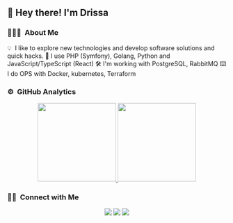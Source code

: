 <!-- ![Aditya Vikram Singh Banner](https://raw.githubusercontent.com/disco07/disco07/master/assets/Aditya%20Vikram%20Singh%20Banner.jpg) -->

<h2>👋 Hey there! I'm Drissa</h2>

<!-- ## 👋 &nbsp;Hey there! I'm Drissa -->

### 👨🏻‍💻 &nbsp;About Me

💡 &nbsp;I like to explore new technologies and develop software solutions and quick hacks.
🔭 I use PHP (Symfony), Golang, Python and JavaScript/TypeScript (React)
🛠 I'm working with PostgreSQL, RabbitMQ
⌨ I do OPS with Docker, kubernetes, Terraform
<!-- 🎓 &nbsp;I'm currently studying Computer Science and Mathematics at the University of Massachusetts Amherst.\
🌱 &nbsp;I'm on track for learning more about Artificial Intelligence, Systems Design, and Cloud Architecture.\
✍️ &nbsp;In my free time, I pursue Graphic Design and Blog Writing as hobbies/side hustles.\
💬 &nbsp;Feel free to reach out to me for pro bono consulting and volunteering, or just for some interesting discussion.\
✉️ &nbsp;You can shoot me an email at koneenok@outlook.fr! I'll try to respond as soon as I can.\
📄 &nbsp;Please have a look at my [Résumé](https://www.adityavsingh.com/resume.html) for more details about me. I'm open to feedback and suggestions! -->

<!-- ### 🛠 Languages

![Python](https://img.shields.io/badge/-Python-000?&logo=Python)
![GO](https://img.shields.io/badge/-Go-000?&logo=Go)
![PHP](https://img.shields.io/badge/-PHP-000?&logo=PHP)
![JavaScript](https://img.shields.io/badge/-JavaScript-000?&logo=JavaScript)
![TypeScript](https://img.shields.io/badge/-TypeScript-000?&logo=TypeScript)
![Java](https://img.shields.io/badge/-Java-000?&logo=Java&logoColor=007396)
![Node.js](https://img.shields.io/badge/-NodeJs-000?&logo=node.js)
![SQL](https://img.shields.io/badge/-SQL-000?&logo=MySQL)

### 🛠 Frameworks

![React](https://img.shields.io/badge/-ReactJS-000?&logo=React)
![React Native](https://img.shields.io/badge/-React%20Native-000?&logo=React)
![Symfony](https://img.shields.io/badge/-Symfony-000?&logo=Symfony)
![Laravel](https://img.shields.io/badge/-Laravel-000?&logo=Laravel)
![Spring](https://img.shields.io/badge/-Spring%20boot-000?&logo=Spring)
![Django](https://img.shields.io/badge/-Django-000?&logo=Django)
![NestJS](https://img.shields.io/badge/-NestJS-000?&logo=NestJS)

### 🛠 Database && Cloud

![AWS](https://img.shields.io/badge/-AWS-000?&logo=Amazon-AWS)
![Mysql](https://img.shields.io/badge/-Mysql-000?&logo=Mysql)
![Postgresql](https://img.shields.io/badge/-Postgresql-000?&logo=Postgresql)
![MSServer](https://img.shields.io/badge/-MSServer-000?&logo=Microsoft-Sql-server)
![MongoDB](https://img.shields.io/badge/-MongoDB-000?&logo=Microsoft-Sql-server)

### 🛠 Technologies

![Docker](https://img.shields.io/badge/-Docker-000?&logo=Docker)
![Jest](https://img.shields.io/badge/-Jest-000?&logo=Jest)
![Cypress](https://img.shields.io/badge/-Cypress-000?&logo=Cypress)
![Redux](https://img.shields.io/badge/-Redux-000?&logo=Redux)
![Kubernetes](https://img.shields.io/badge/-Kubernetes-000?&logo=Kubernetes)
![Linux](https://img.shields.io/badge/-Linux-000?&logo=Linux)
[![style: styled-components](https://img.shields.io/badge/style-%F0%9F%92%85%20styled--components-orange.svg?colorB=daa357&colorA=db748e)](https://github.com/styled-components/styled-components)
 -->
### ⚙️ &nbsp;GitHub Analytics

<p align="center">
<a href="https://github.com/disco07">
  <img height="180em" src="https://github-readme-stats-eight-theta.vercel.app/api?username=disco07&show_icons=true&theme=algolia&include_all_commits=true&count_private=true"/>
  <img height="180em" src="https://github-readme-stats-eight-theta.vercel.app/api/top-langs/?username=disco07&hide=c,python,jupyter%20notebook&layout=compact&langs_count=8&theme=algolia"/>
</a>
</p>

### 🤝🏻 &nbsp;Connect with Me

<p align="center">
<a href="https://linkedin.com/in/drissa-koné"><img src="https://img.shields.io/badge/-Koné%20Drissa-0077B5?style=flat&logo=Linkedin&logoColor=white"/></a>
<a href="mailto:koneenoke@gmail.com"><img src="https://img.shields.io/badge/-koneenoke@gmail.com-D14836?style=flat&logo=Gmail&logoColor=white"/></a>
<a href="mailto:koneenok@outlook.fr"><img src="https://img.shields.io/badge/-koneenok@outlook.fr-1877F2?style=flat&logo=Outlook&logoColor=white"/></a>
</p>
